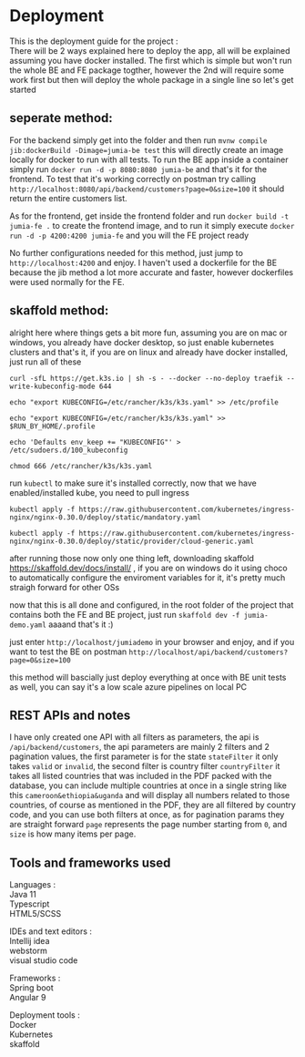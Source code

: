 # Deployment
This is the deployment guide for the project :<br/>
There will be 2 ways explained here to deploy the app, all will be explained assuming you have docker installed. The first which is simple but won't run the whole BE and FE package togther, however the 2nd will require some work first but then will deploy the whole package in a single line so let's get started

## seperate method:
For the backend simply get into the folder and then run `mvnw compile jib:dockerBuild -Dimage=jumia-be test` 
this will directly create an image locally for docker to run with all tests. To run the BE app inside a container simply run `docker run -d -p 8080:8080 jumia-be` and that's it for the frontend.
To test that it's working correctly on postman try calling `http://localhost:8080/api/backend/customers?page=0&size=100` it should return the entire customers list.

As for the frontend, get inside the frontend folder and run `docker build -t jumia-fe .` to create the frontend image, and to run it simply execute `docker run -d -p 4200:4200 jumia-fe` and you will the FE project ready

No further configurations needed for this method, just jump to `http://localhost:4200` and enjoy. I haven't used a dockerfile for the BE because the jib method a lot more accurate and faster, however dockerfiles were used normally for the FE.


## skaffold method:
alright here where things gets a bit more fun, assuming you are on mac or windows, you already have docker desktop, so just enable kubernetes clusters and that's it, if you are on linux and already have docker installed, just run all of these


`curl -sfL https://get.k3s.io | sh -s - --docker --no-deploy traefik --write-kubeconfig-mode 644`

`echo "export KUBECONFIG=/etc/rancher/k3s/k3s.yaml" >> /etc/profile`

`echo "export KUBECONFIG=/etc/rancher/k3s/k3s.yaml" >> $RUN_BY_HOME/.profile`

`echo 'Defaults env_keep += "KUBECONFIG"' > /etc/sudoers.d/100_kubeconfig`

`chmod 666 /etc/rancher/k3s/k3s.yaml`


run `kubectl` to make sure it's installed correctly, now that we have enabled/installed kube, you need to pull ingress

`kubectl apply -f https://raw.githubusercontent.com/kubernetes/ingress-nginx/nginx-0.30.0/deploy/static/mandatory.yaml`

`kubectl apply -f https://raw.githubusercontent.com/kubernetes/ingress-nginx/nginx-0.30.0/deploy/static/provider/cloud-generic.yaml`

after running those now only one thing left, downloading skaffold
https://skaffold.dev/docs/install/ , if you are on windows do it using choco to automatically configure the enviroment variables for it, it's pretty much straigh forward for other OSs

now that this is all done and configured, in the root folder of the project that contains both the FE and BE project, just run `skaffold dev -f jumia-demo.yaml` aaaand that's it :)

just enter `http://localhost/jumiademo` in your browser and enjoy, and if you want to test the BE on postman `http://localhost/api/backend/customers?page=0&size=100`

this method will bascially just deploy everything at once with BE unit tests as well, you can say it's a low scale azure pipelines on local PC

## REST APIs and notes
I have only created one API with all filters as parameters, the api is `/api/backend/customers`, the api parameters are mainly 2 filters and 2 pagination values, the first parameter is for the state `stateFilter` 
it only takes `valid` or `invalid`, 
the second filter is country filter `countryFilter` it takes all listed countries that was included in the PDF packed with the database, you can include multiple countries at once in a single string like this `cameroon&ethiopia&uganda` and will display all numbers related to those countries, of course as mentioned
in the PDF, they are all filtered by country code, and you can use both filters at once, as for pagination params they are straight forward `page` represents the page number starting from `0`, and `size` is how many items per page.

## Tools and frameworks used

Languages :<br/>
Java 11<br/>
Typescript<br/>
HTML5/SCSS<br/>

IDEs and text editors : <br/>
Intellij idea <br/>
webstorm <br/>
visual studio code <br/>

Frameworks : <br/>
Spring boot<br/>
Angular 9<br/>

Deployment tools : <br/>
Docker <br/>
Kubernetes <br/>
skaffold <br/>
